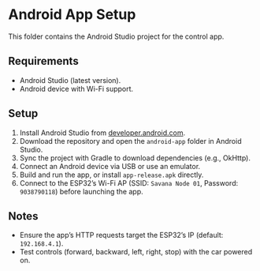 # Android App Setup

This folder contains the Android Studio project for the control app.

## Requirements
- Android Studio (latest version).
- Android device with Wi-Fi support.

## Setup
1. Install Android Studio from [developer.android.com](https://developer.android.com/studio).
2. Download the repository and open the `android-app` folder in Android Studio.
3. Sync the project with Gradle to download dependencies (e.g., OkHttp).
4. Connect an Android device via USB or use an emulator.
5. Build and run the app, or install `app-release.apk` directly.
6. Connect to the ESP32’s Wi-Fi AP (SSID: `Savana Node 01`, Password: `9038790118`) before launching the app.

## Notes
- Ensure the app’s HTTP requests target the ESP32’s IP (default: `192.168.4.1`).
- Test controls (forward, backward, left, right, stop) with the car powered on.
